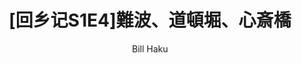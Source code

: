 ---
layout: '../../layouts/MarkdownPost.astro'
title: '[回乡记S1E4]難波、道頓堀、心斎橋'
pubDate: 2023-10-30
description: '与たお共游大阪DAY1'
author: 'Bill Haku'
cover:
    url: 'https://blog.hakubill.tech/img/jp/_DSC0238.heic'
    square: 'https://blog.hakubill.tech/img/jp/_DSC0238.heic'
    alt: 'cover'
tags: ["日本", "回乡记", "杂谈", "旅游"]
theme: 'dark'
featured: true
---